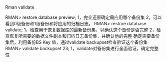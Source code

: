 Rman validate



RMAN>  restore database preview;
1，完全还原确定需应用哪个备份集
2，可以看到0级备份和1级备份和将应用的归档日志。
RMAN> restore database validate;
1，检查用于恢复数据库的最新备份集，以确认这个备份是否完整
2，检查恢复所需要的数据文件副本和归档日志备份集，并确认他的完整
确定需要备份集后，利用备份BS Key 值，通过validate backupset检查验证这个备份集
RMAN> validate backupset 23;
1，validate对备份集进行全面验证，确定完整性